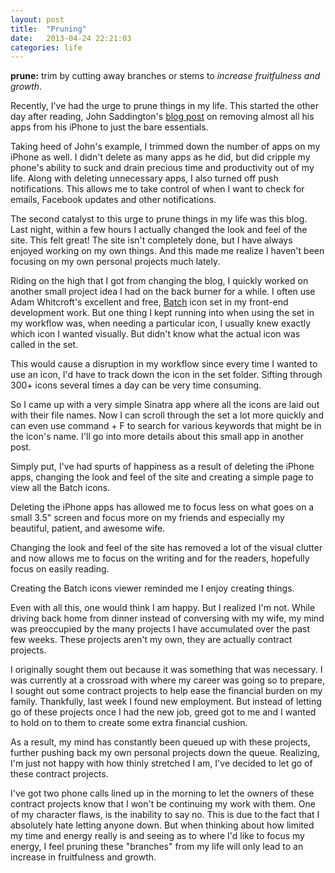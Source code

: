 ```yaml
---
layout: post
title:  "Pruning"
date:   2013-04-24 22:21:03
categories: life
---
```


**prune:** trim by cutting away branches or stems to *increase fruitfulness and growth*.

Recently, I've had the urge to prune things in my life. This started the other day after reading, John Saddington's <a href="http://john.do/crippling-iphone/" target="_blank">blog post</a> on removing almost all his apps from his iPhone to just the bare essentials. 

Taking heed of John's example, I trimmed down the number of apps on my iPhone as well. I didn't delete as many apps as he did, but did cripple my phone's ability to suck and drain precious time and productivity out of my life. Along with deleting unnecessary apps, I also turned off push notifications. This allows me to take control of when I want to check for emails, Facebook updates and other notifications.

The second catalyst to this urge to prune things in my life was this blog. Last night, within a few hours I actually changed the look and feel of the site. This felt great! The site isn't completely done, but I have always enjoyed working on my own things. And this made me realize I haven't been focusing on my own personal projects much lately.

Riding on the high that I got from changing the blog, I quickly worked on another small project idea I had on the back burner for a while. I often use Adam Whitcroft's excellent and free, <a href="http://adamwhitcroft.com/batch/" target="_blank">Batch</a> icon set in my front-end development work. But one thing I kept running into when using the set in my workflow was, when needing a particular icon, I usually knew exactly which icon I wanted visually. But didn't know what the actual icon was called in the set.

This would cause a disruption in my workflow since every time I wanted to use an icon, I'd have to track down the icon in the set folder. Sifting through 300+ icons several times a day can be very time consuming.

So I came up with a very simple Sinatra app where all the icons are laid out with their file names. Now I can scroll through the set a lot more quickly and can even use command + F to search for various keywords that might be in the icon's name. I'll go into more details about this small app in another post.

Simply put, I've had spurts of happiness as a result of deleting the iPhone apps, changing the look and feel of the site and creating a simple page to view all the Batch icons.

Deleting the iPhone apps has allowed me to focus less on what goes on a small 3.5" screen and focus more on my friends and especially my beautiful, patient, and awesome wife. 

Changing the look and feel of the site has removed a lot of the visual clutter and now allows me to focus on the writing and for the readers, hopefully focus on easily reading. 

Creating the Batch icons viewer reminded me I enjoy creating things.

Even with all this, one would think I am happy. But I realized I'm not. While driving back home from dinner instead of conversing with my wife, my mind was preoccupied by the many projects I have accumulated over the past few weeks. These projects aren't my own, they are actually contract projects.

I originally sought them out because it was something that was necessary. I was currently at a crossroad with where my career was going so to prepare, I sought out some contract projects to help ease the financial burden on my family. Thankfully, last week I found new employment. But instead of letting go of these projects once I had the new job, greed got to me and I wanted to hold on to them to create some extra financial cushion.

As a result, my mind has constantly been queued up with these projects, further pushing back my own personal projects down the queue. Realizing, I'm just not happy with how thinly stretched I am, I've decided to let go of these contract projects. 

I've got two phone calls lined up in the morning to let the owners of these contract projects know that I won't be continuing my work with them. One of my character flaws, is the inability to say no. This is due to the fact that I absolutely hate letting anyone down. But when thinking about how limited my time and energy really is and seeing as to where I'd like to focus my energy, I feel pruning these "branches" from my life will only lead to an increase in fruitfulness and growth.
